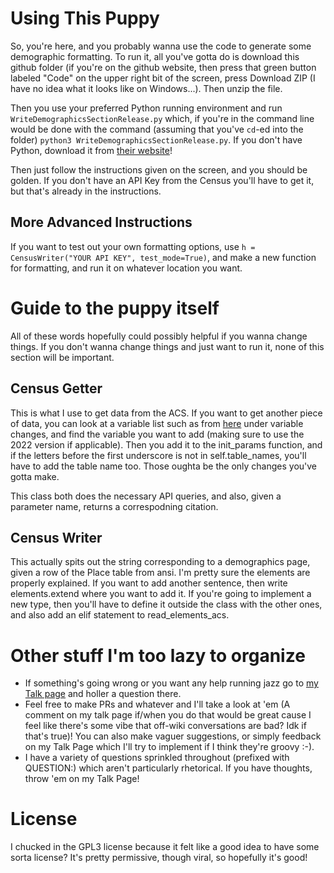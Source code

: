 # Using This Puppy
So, you're here, and you probably wanna use the code to generate some demographic formatting. To run it, all you've gotta do is download this github folder (if you're on the github website, then press that green button labeled "Code" on the upper right bit of the screen, press Download ZIP (I have no idea what it looks like on Windows...). Then unzip the file.

Then you use your preferred Python running environment and run `WriteDemographicsSectionRelease.py` which, if you're in the command line would be done with the command (assuming that you've `cd`-ed into the folder) `python3 WriteDemographicsSectionRelease.py`. If you don't have Python, download it from [their website](https://www.python.org/downloads/)!

Then just follow the instructions given on the screen, and you should be golden. If you don't have an API Key from the Census you'll have to get it, but that's already in the instructions.

## More Advanced Instructions
If you want to test out your own formatting options, use `h = CensusWriter("YOUR API KEY", test_mode=True)`, and make a new function for formatting, and run it on whatever location you want.

# Guide to the puppy itself
All of these words hopefully could possibly helpful if you wanna change things. If you don't wanna change things and just want to run it, none of this section will be important.
## Census Getter
This is what I use to get data from the ACS. If you want to get another piece of data, you can look at a variable list such as from [here](https://www.census.gov/data/developers/data-sets/acs-5year.html) under variable changes, and find the variable you want to add (making sure to use the 2022 version if applicable). Then you add it to the init_params function, and if the letters before the first underscore is not in self.table_names, you'll have to add the table name too. Those oughta be the only changes you've gotta make.

This class both does the necessary API queries, and also, given a parameter name, returns a correspodning citation.

## Census Writer
This actually spits out the string corresponding to a demographics page, given a row of the Place table from ansi. I'm pretty sure the elements are properly explained. If you want to add another sentence, then write elements.extend where you want to add it. If you're going to implement a new type, then you'll have to define it outside the class with the other ones, and also add an elif statement to read_elements_acs.

# Other stuff I'm too lazy to organize
* If something's going wrong or you want any help running jazz go to [my Talk page](https://en.wikipedia.org/wiki/User_talk:GrapesRock) and holler a question there.
* Feel free to make PRs and whatever and I'll take a look at 'em (A comment on my talk page if/when you do that would be great cause I feel like there's some vibe that off-wiki conversations are bad? Idk if that's true)! You can also make vaguer suggestions, or simply feedback on my Talk Page which I'll try to implement if I think they're groovy :-).
* I have a variety of questions sprinkled throughout (prefixed with QUESTION:) which aren't particularly rhetorical. If you have thoughts, throw 'em on my Talk Page!
# License
I chucked in the GPL3 license because it felt like a good idea to have some sorta license? It's pretty permissive, though viral, so hopefully it's good!